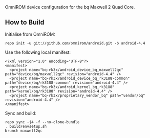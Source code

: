 OmniROM device configuration for the bq Maxwell 2 Quad Core.

How to Build
---------------

Initialise from OmniROM:

    repo init -u git://github.com/omnirom/android.git -b android-4.4

Use the following local manifest:

    <?xml version="1.0" encoding="UTF-8"?>
    <manifest>
      <project name="bq-rk3x/android_device_bq_maxwell2qc" path="device/bq/maxwell2qc" revision="android-4.4" />
      <project name="bq-rk3x/android_device_bq_rk3188-common" path="device/bq/rk3188-common" revision="android-4.4" />
      <project name="bq-rk3x/android_kernel_bq_rk3188" path="kernel/bq/rk3188" revision="android-4.4" />
      <project name="bq-rk3x/proprietary_vendor_bq" path="vendor/bq" revision="android-4.4" />
    </manifest>

Sync and build:

    repo sync -j4 -f --no-clone-bundle
    . build/envsetup.sh
    brunch maxwell2qc
